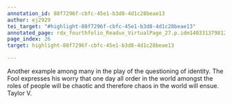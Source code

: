 ```yaml
---
annotation_id: 88f7296f-cbfc-45e1-b3d8-4d1c28beae13
author: ej2929
tei_target: "#highlight-88f7296f-cbfc-45e1-b3d8-4d1c28beae13"
annotated_page: rdx_fourthfolio_Readux_VirtualPage_27.p.idm140331379812112
page_index: 26
target: highlight-88f7296f-cbfc-45e1-b3d8-4d1c28beae13

---
```

Another example among many in the play of the questioning of identity. The Fool expresses his worry that one day all order in the world amongst the roles of people will be chaotic and therefore chaos in the world will ensue. 
Taylor V. 